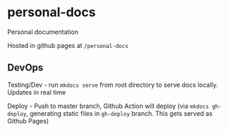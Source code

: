 # personal-docs
Personal documentation

Hosted in github pages at `/personal-docs`

## DevOps
Testing/Dev - run `mkdocs serve` from root directory to serve docs locally. Updates in real time

Deploy - Push to master branch, Github Action will deploy (via `mkdocs gh-deploy`, generating static files in `gh-deploy` branch. This gets served as Github Pages)
